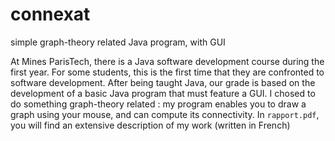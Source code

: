 # connexat
simple graph-theory related Java program, with GUI

At Mines ParisTech, there is a Java software development course during the first year. For some students, this is the first time that they are confronted to software development. After being taught Java, our grade is based on the development of a basic Java program that must feature a GUI.
I chosed to do something graph-theory related : my program enables you to draw a graph using your mouse, and can compute its connectivity.
In `rapport.pdf`, you will find an extensive description of my work (written in French)
